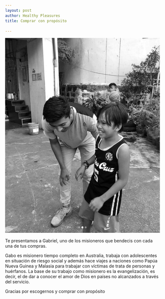 ```yaml
---
layout: post
author: Healthy Pleasures
title: Comprar con propósito

---
```

![](/images/Gabo_misionero.jpg)

Te presentamos a Gabriel, uno de los misioneros que bendecis con cada una de tus compras.

Gabo es misionero tiempo completo en Australia, trabaja con adolescentes en situación de riesgo social y además hace viajes a naciones como Papúa Nueva Guinea y Malasia para trabajar con víctimas de trata de personas y huérfanos. La base de su trabajo como misionero es la evangelización, es decir, el de dar a conocer el amor de Dios en países no alcanzados a través del servicio.

Gracias por escogernos y comprar con propósito